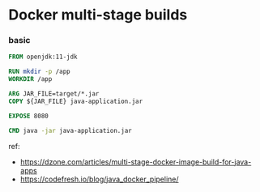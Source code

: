 # Docker multi-stage builds

### basic

``` dockerfile
FROM openjdk:11-jdk

RUN mkdir -p /app
WORKDIR /app

ARG JAR_FILE=target/*.jar
COPY ${JAR_FILE} java-application.jar

EXPOSE 8080

CMD java -jar java-application.jar
```


ref:

- <https://dzone.com/articles/multi-stage-docker-image-build-for-java-apps>
- <https://codefresh.io/blog/java_docker_pipeline/>